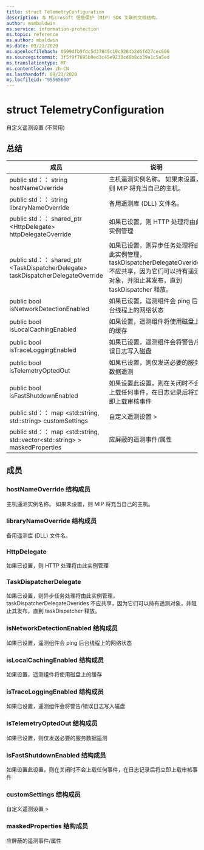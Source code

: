 ```yaml
---
title: struct TelemetryConfiguration
description: 与 Microsoft 信息保护 (MIP) SDK 关联的文档结构。
author: msmbaldwin
ms.service: information-protection
ms.topic: reference
ms.author: mbaldwin
ms.date: 09/21/2020
ms.openlocfilehash: 0599dfb9fdc5d37849c19c9284b2d6fd27cec606
ms.sourcegitcommit: 3f5f9f7695b9ed3c45e9230cd8b8cb39a1c5a5ed
ms.translationtype: MT
ms.contentlocale: zh-CN
ms.lasthandoff: 09/23/2020
ms.locfileid: "95565080"
---
```

# <a name="struct-telemetryconfiguration"></a>struct TelemetryConfiguration 
自定义遥测设置 (不常用) 
  
## <a name="summary"></a>总结
 成员                        | 说明                                
--------------------------------|---------------------------------------------
public std：： string hostNameOverride  |  主机遥测实例名称。 如果未设置，则 MIP 将充当自己的主机。
public std：： string libraryNameOverride  |  备用遥测库 (DLL) 文件名。
public std：： shared_ptr \<HttpDelegate\> httpDelegateOverride  |  如果已设置，则 HTTP 处理将由此实例管理
public std：： shared_ptr \<TaskDispatcherDelegate\> taskDispatcherDelegateOverride  |  如果已设置，则异步任务处理将由此实例管理，taskDispatcherDelegateOverides 不应共享，因为它们可以持有遥测对象，并阻止其发布，直到 taskDispatcher 释放。
public bool isNetworkDetectionEnabled  |  如果已设置，遥测组件会 ping 后台线程上的网络状态
public bool isLocalCachingEnabled  |  如果设置，遥测组件将使用磁盘上的缓存
public bool isTraceLoggingEnabled  |  如果已设置，遥测组件会将警告/错误日志写入磁盘
public bool isTelemetryOptedOut  |  如果已设置，则仅发送必要的服务数据遥测
public bool isFastShutdownEnabled  |  如果设置此设置，则在关闭时不会上载任何事件，在日志记录后将立即上载审核事件
public std：： map \<std::string, std::string\> customSettings  |  自定义遥测设置 >
public std：： map \<std::string, std::vector\<std::string\> \> maskedProperties  |  应屏蔽的遥测事件/属性
  
## <a name="members"></a>成员
  
### <a name="hostnameoverride-struct-member"></a>hostNameOverride 结构成员
主机遥测实例名称。 如果未设置，则 MIP 将充当自己的主机。
  
### <a name="librarynameoverride-struct-member"></a>libraryNameOverride 结构成员
备用遥测库 (DLL) 文件名。
  
### <a name="httpdelegate"></a>HttpDelegate
如果已设置，则 HTTP 处理将由此实例管理
  
### <a name="taskdispatcherdelegate"></a>TaskDispatcherDelegate
如果已设置，则异步任务处理将由此实例管理，taskDispatcherDelegateOverides 不应共享，因为它们可以持有遥测对象，并阻止其发布，直到 taskDispatcher 释放。
  
### <a name="isnetworkdetectionenabled-struct-member"></a>isNetworkDetectionEnabled 结构成员
如果已设置，遥测组件会 ping 后台线程上的网络状态
  
### <a name="islocalcachingenabled-struct-member"></a>isLocalCachingEnabled 结构成员
如果设置，遥测组件将使用磁盘上的缓存
  
### <a name="istraceloggingenabled-struct-member"></a>isTraceLoggingEnabled 结构成员
如果已设置，遥测组件会将警告/错误日志写入磁盘
  
### <a name="istelemetryoptedout-struct-member"></a>isTelemetryOptedOut 结构成员
如果已设置，则仅发送必要的服务数据遥测
  
### <a name="isfastshutdownenabled-struct-member"></a>isFastShutdownEnabled 结构成员
如果设置此设置，则在关闭时不会上载任何事件，在日志记录后将立即上载审核事件
  
### <a name="customsettings-struct-member"></a>customSettings 结构成员
自定义遥测设置 >
  
### <a name="maskedproperties-struct-member"></a>maskedProperties 结构成员
应屏蔽的遥测事件/属性